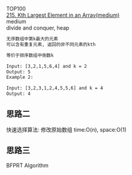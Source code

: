 TOP100  
[215. Kth Largest Element in an Array(medium)](https://leetcode.com/problems/kth-largest-element-in-an-array/description/)  
medium  
divide and conquer, heap

```html
无序数组中第k最大的元素
可以含有重复元素, 返回的非不同元素的kth

等价于排序数组中倒数k

Input: [3,2,1,5,6,4] and k = 2
Output: 5
Example 2:

Input: [3,2,3,1,2,4,5,5,6] and k = 4
Output: 4
```

## 思路二

快速选择算法: 修改原始数组 time:O(n), space:O(1)

## 思路三

BFPRT Algorithm